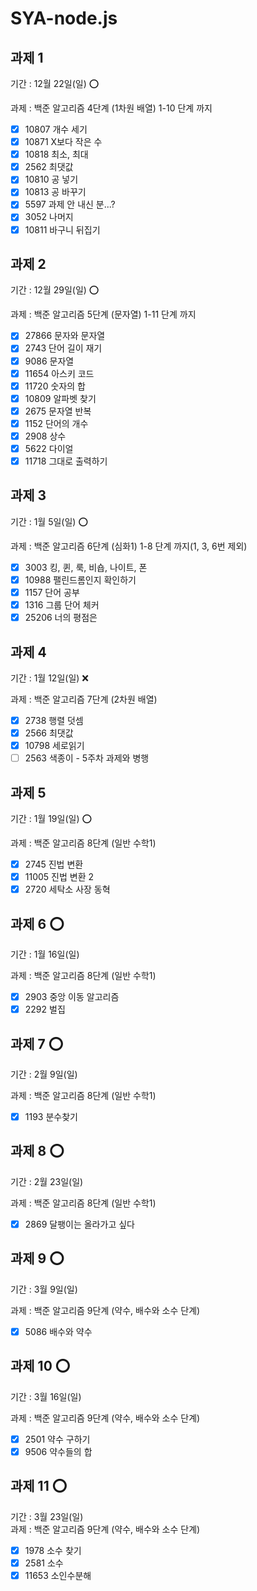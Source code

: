 # SYA-node.js

## 과제 1

기간 : 12월 22일(일) ⭕

과제 : 백준 알고리즘 4단계 (1차원 배열) 1-10 단계 까지

- [x] 10807 개수 세기
- [x] 10871 X보다 작은 수
- [x] 10818 최소, 최대
- [x] 2562 최댓값
- [x] 10810 공 넣기
- [x] 10813 공 바꾸기
- [x] 5597 과제 안 내신 분...?
- [x] 3052 나머지
- [x] 10811 바구니 뒤집기

## 과제 2

기간 : 12월 29일(일) ⭕

과제 : 백준 알고리즘 5단계 (문자열) 1-11 단계 까지

- [x] 27866 문자와 문자열
- [x] 2743 단어 길이 재기
- [x] 9086 문자열
- [x] 11654 아스키 코드
- [x] 11720 숫자의 합
- [x] 10809 알파벳 찾기
- [x] 2675 문자열 반복
- [x] 1152 단어의 개수
- [x] 2908 상수
- [x] 5622 다이얼
- [x] 11718 그대로 출력하기

## 과제 3

기간 : 1월 5일(일) ⭕

과제 : 백준 알고리즘 6단계 (심화1) 1-8 단계 까지(1, 3, 6번 제외)

- [x] 3003 킹, 퀸, 룩, 비숍, 나이트, 폰
- [x] 10988 팰린드롬인지 확인하기
- [x] 1157 단어 공부
- [x] 1316 그룹 단어 체커
- [x] 25206 너의 평점은

## 과제 4

기간 : 1월 12일(일) ❌

과제 : 백준 알고리즘 7단계 (2차원 배열)

- [x] 2738 행렬 덧셈
- [x] 2566 최댓값
- [x] 10798 세로읽기
- [ ] 2563 색종이 - 5주차 과제와 병행

## 과제 5

기간 : 1월 19일(일) ⭕

과제 : 백준 알고리즘 8단계 (일반 수학1)

- [x] 2745 진법 변환
- [x] 11005 진법 변환 2
- [x] 2720 세탁소 사장 동혁

## 과제 6 ⭕

기간 : 1월 16일(일)

과제 : 백준 알고리즘 8단계 (일반 수학1)

- [x] 2903 중앙 이동 알고리즘
- [x] 2292 벌집

## 과제 7 ⭕

기간 : 2월 9일(일)

과제 : 백준 알고리즘 8단계 (일반 수학1)

- [x] 1193 분수찾기

## 과제 8 ⭕

기간 : 2월 23일(일)

과제 : 백준 알고리즘 8단계 (일반 수학1)

- [x] 2869 달팽이는 올라가고 싶다

## 과제 9 ⭕

기간 : 3월 9일(일)  

과제 : 백준 알고리즘 9단계 (약수, 배수와 소수 단계)

- [x] 5086 배수와 약수

## 과제 10 ⭕

기간 : 3월 16일(일)  

과제 :  백준 알고리즘 9단계 (약수, 배수와 소수 단계)
- [x] 2501 약수 구하기
- [x] 9506 약수들의 합  

## 과제 11 ⭕

기간 : 3월 23일(일)  
과제 :  백준 알고리즘 9단계 (약수, 배수와 소수 단계)
- [x] 1978 소수 찾기
- [x] 2581 소수 
- [x] 11653 소인수분해  
